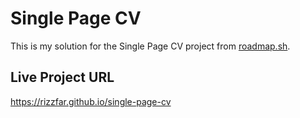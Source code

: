 # Single Page CV

This is my solution for the Single Page CV project from [roadmap.sh](https://roadmap.sh/projects/single-page-cv).

## Live Project URL
https://rizzfar.github.io/single-page-cv
